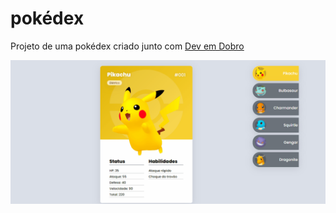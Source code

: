 # pokédex
<p>Projeto de uma pokédex criado junto com <a href="https://www.youtube.com/c/DevemDobro">Dev em Dobro</a></p>

<img src="src/img/demo.gif">
 
